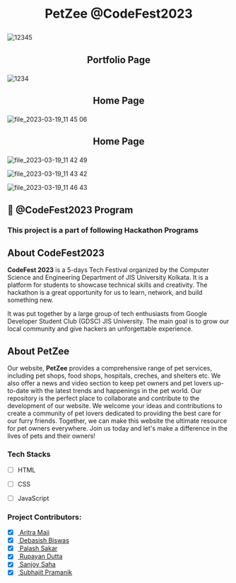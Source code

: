 # <p align = "center"> PetZee @CodeFest2023 </p>



![12345](https://user-images.githubusercontent.com/102848153/226175848-2196cdc6-5f7b-45cd-8d1e-0f9acff0733b.jpg)
## <p align = "center"> Portfolio Page </p>

![1234](https://user-images.githubusercontent.com/102848153/226175675-9b2d046a-b57c-44df-a417-a382d8ae043c.jpg)
## <p align = "center"> Home Page </p>

![file_2023-03-19_11 45 06](https://user-images.githubusercontent.com/102848153/226175332-b7c68034-aa27-41cb-80a8-f97b12f75c8b.png)
## <p align = "center"> Home Page </p>

![file_2023-03-19_11 42 49](https://user-images.githubusercontent.com/102848153/226175352-679cddc8-c1ab-4f6b-9762-620ec99a89cc.png)

![file_2023-03-19_11 43 42](https://user-images.githubusercontent.com/102848153/226175335-3ff460f1-0d3b-4f91-b91b-2f1bfac623c9.png)

![file_2023-03-19_11 46 43](https://user-images.githubusercontent.com/102848153/226175235-8e5f4ccf-d7fd-4844-b5c0-e98c93e83aa4.png)

 ## 📌 @CodeFest2023 Program

 ### This project is a part of following Hackathon Programs

 

##  About CodeFest2023
<b>CodeFest 2023</b> is a 5-days Tech Festival organized by the Computer Science and Engineering Department of JIS University Kolkata. It is a platform for students to showcase technical skills and creativity. The hackathon is a great opportunity for us to learn, network, and build something new.

It was put together by a large group of tech enthusiasts from Google Developer Student Club (GDSC) JIS University. The main goal is to grow our local community and give hackers an unforgettable experience. 


##  About PetZee
Our website, <b>PetZee</b> provides a comprehensive range of pet services, including pet shops, food shops, hospitals, creches, and shelters etc. We also offer a news and video section to keep pet owners and pet lovers up-to-date with the latest trends and happenings in the pet world. Our repository is the perfect place to collaborate and contribute to the development of our website. We welcome your ideas and contributions to create a community of pet lovers dedicated to providing the best care for our furry friends. Together, we can make this website the ultimate resource for pet owners everywhere. Join us today and let's make a difference in the lives of pets and their owners!


### Tech Stacks
- [ ] HTML
- [ ] CSS
- [ ] JavaScript


### Project Contributors:
- [x] <a href="https://github.com/Pikselas"> Aritra Maji </a>
- [x] <a href="https://github.com/DebasishBiswas1"> Debasish Biswas </a>
- [x] <a href="https://github.com/Codepalx"> Palash Sakar </a>
- [x] <a href="https://github.com/Rupayan20"> Rupayan Dutta </a>
- [x] <a href="https://github.com/SanjoySaha24"> Sanjoy Saha </a>
- [x] <a href="https://github.com/subho1101"> Subhajit Pramanik </a>
